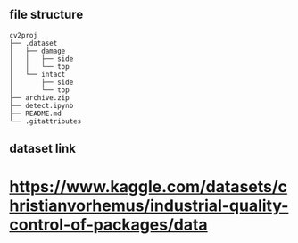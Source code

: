 
## file structure
```
cv2proj
├── .dataset
│   ├── damage
│   │   ├── side
│   │   └── top
│   └── intact
│       ├── side
│       └── top
├── archive.zip
├── detect.ipynb
├── README.md
└── .gitattributes
```

## dataset link

# https://www.kaggle.com/datasets/christianvorhemus/industrial-quality-control-of-packages/data
